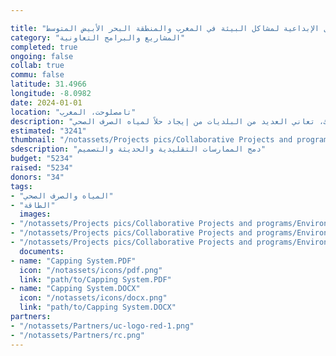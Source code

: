```yaml
---

title: "الحلول الإبداعية لمشاكل البيئة في المغرب والمنطقة البحر الأبيض المتوسط"
category: "المشاريع والبرامج التعاونية"
completed: true
ongoing: false
collab: true
commu: false
latitude: 31.4966
longitude: -8.0982
date: 2024-01-01
location: "تامصلوحت، المغرب"
description: "تقع خمسة وتسعون في المائة من أشجار الزيتون في العالم في منطقة البحر الأبيض المتوسط. ونتيجة لذلك، تعاني العديد من البلديات من إيجاد حلاً لمياه الصرف الصحي (OWW) التي تنتجها صناعة زيت الزيتون. تواجه منطقة مراكش آسفي تحديات بيئية إضافية ضمن القطاع الصناعي التقليدي، لاسيما في تامصلوحت. نظرًا لمناخها القاسي، تعتبر الأخشاب نادرة، مما يجبر الفخارين على حرق الإطارات لتشغيل أفرانهم. عند النظر في تصميمات بديلة لقطاع الفخار في تامصلوحت، من المهم دمج الطرق والتصميم التقليديين بوعي مع الممارسة والتصميم الحديثين. كانت دراسة الحالة لـ إينيرجي إكسشينج ركيزة الأطروحة ونقطة الانطلاق لتطوير مشروع فرن Tameslouht الخاص بالطاقة الناتجة عن النفايات باستخدام غاز الميثان الذي يستخدم OWW كمصبغ والنفايات الصلبة للاحتراق."
estimated: "3241"
thumbnail: "/notassets/Projects pics/Collaborative Projects and programs/Environemtal Issues/pic1.webp"
sdescription: "دمج الممارسات التقليدية والحديثة والتصميم"
budget: "5234"
raised: "5234"
donors: "34"
tags:
- "المياه والصرف الصحي"
- "الطاقة"
  images:
- "/notassets/Projects pics/Collaborative Projects and programs/Environemtal Issues/pic1.webp"
- "/notassets/Projects pics/Collaborative Projects and programs/Environemtal Issues/pic2.webp"
- "/notassets/Projects pics/Collaborative Projects and programs/Environemtal Issues/pic3.webp"
  documents:
- name: "Capping System.PDF"
  icon: "/notassets/icons/pdf.png"
  link: "path/to/Capping System.PDF"
- name: "Capping System.DOCX"
  icon: "/notassets/icons/docx.png"
  link: "path/to/Capping System.DOCX"
partners:
- "/notassets/Partners/uc-logo-red-1.png"
- "/notassets/Partners/rc.png"
---
```

